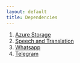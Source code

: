 ```yaml
---
layout: default
title: Dependencies
---
```


1. [Azure Storage](storage.md)
2. [Speech and Translation](speech-and-translation.md)
3. [Whatsapp](whatsapp.md)
4. [Telegram](telegram.md)

